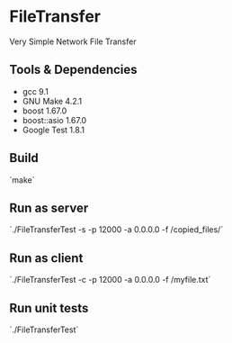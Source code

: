 # FileTransfer
Very Simple Network File Transfer

## Tools & Dependencies
* gcc 9.1
* GNU Make 4.2.1 
* boost 1.67.0
* boost::asio 1.67.0
* Google Test 1.8.1 

## Build
´make´

## Run as server
´./FileTransferTest -s -p 12000 -a 0.0.0.0 -f /copied_files/´

## Run as client
´./FileTransferTest -c -p 12000 -a 0.0.0.0 -f /myfile.txt´

## Run unit tests
´./FileTransferTest´